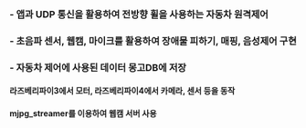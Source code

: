 ### - 앱과 UDP 통신을 활용하여 전방향 휠을 사용하는 자동차 원격제어
### - 초음파 센서, 웹캠, 마이크를 활용하여 장애물 피하기, 매핑, 음성제어 구현
### - 자동차 제어에 사용된 데이터 몽고DB에 저장


#### 라즈베리파이3에서 모터, 라즈베리파이4에서 카메라, 센서 등을 동작

#### mjpg_streamer를 이용하여 웹캠 서버 사용




